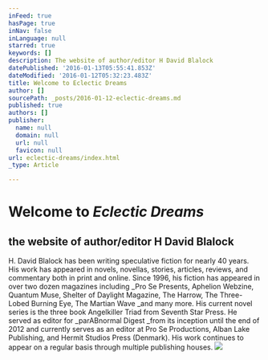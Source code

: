 ```yaml
---
inFeed: true
hasPage: true
inNav: false
inLanguage: null
starred: true
keywords: []
description: The website of author/editor H David Blalock
datePublished: '2016-01-13T05:55:41.853Z'
dateModified: '2016-01-12T05:32:23.483Z'
title: Welcome to Eclectic Dreams
author: []
sourcePath: _posts/2016-01-12-eclectic-dreams.md
published: true
authors: []
publisher:
  name: null
  domain: null
  url: null
  favicon: null
url: eclectic-dreams/index.html
_type: Article

---
```

# Welcome to _Eclectic Dreams_

## the website of author/editor H David Blalock

H. David Blalock has 
been writing speculative fiction for nearly 40 years. His work has 
appeared in novels, novellas, stories, articles, reviews, and commentary
both in print and online. Since 1996, his fiction has appeared in over 
two dozen magazines including _Pro Se Presents, 
Aphelion Webzine, Quantum Muse, Shelter of Daylight Magazine, The 
Harrow, The Three-Lobed Burning Eye, The Martian Wave _and many more. His current novel series is the three book Angelkiller Triad from Seventh Star Press. He served as editor for _parABnormal Digest _from its inception until the end of 2012 and currently serves as an 
editor at Pro Se Productions, Alban Lake Publishing, and Hermit Studios Press (Denmark). His 
work continues to appear on a regular basis through multiple publishing 
houses.
![](https://the-grid-user-content.s3-us-west-2.amazonaws.com/11ed023c-bdb0-4d0f-bbf4-984d396b9591.jpg)
